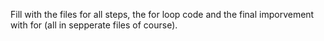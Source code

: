 Fill with the files for all steps, the for loop code and the final imporvement with for (all in sepperate files of course).